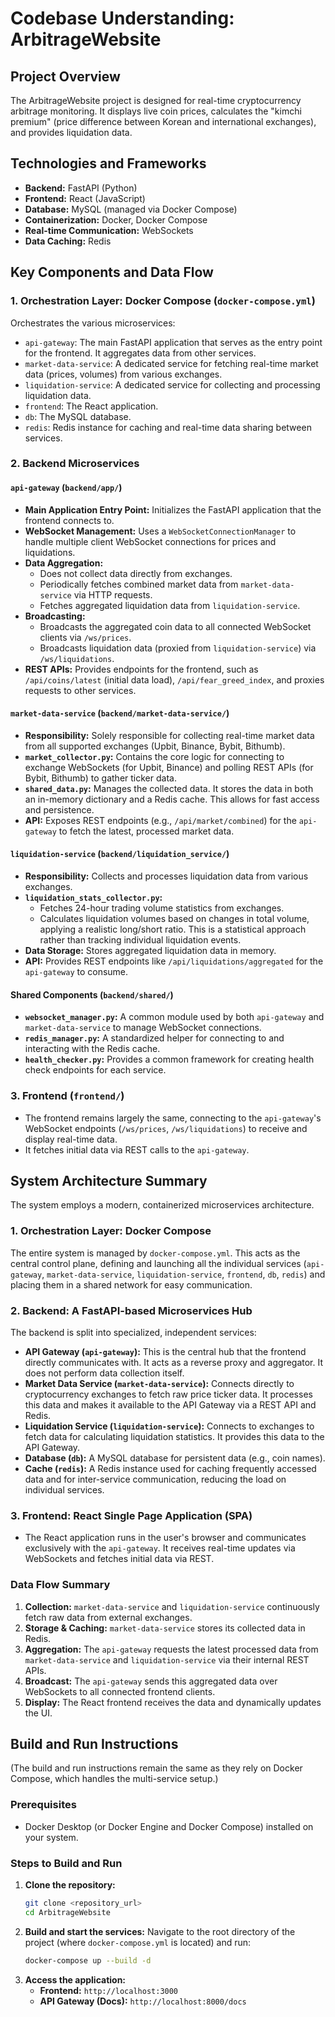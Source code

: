 # Codebase Understanding: ArbitrageWebsite

## Project Overview
The ArbitrageWebsite project is designed for real-time cryptocurrency arbitrage monitoring. It displays live coin prices, calculates the "kimchi premium" (price difference between Korean and international exchanges), and provides liquidation data.

## Technologies and Frameworks
*   **Backend:** FastAPI (Python)
*   **Frontend:** React (JavaScript)
*   **Database:** MySQL (managed via Docker Compose)
*   **Containerization:** Docker, Docker Compose
*   **Real-time Communication:** WebSockets
*   **Data Caching:** Redis

## Key Components and Data Flow

### 1. Orchestration Layer: Docker Compose (`docker-compose.yml`)
Orchestrates the various microservices:
*   `api-gateway`: The main FastAPI application that serves as the entry point for the frontend. It aggregates data from other services.
*   `market-data-service`: A dedicated service for fetching real-time market data (prices, volumes) from various exchanges.
*   `liquidation-service`: A dedicated service for collecting and processing liquidation data.
*   `frontend`: The React application.
*   `db`: The MySQL database.
*   `redis`: Redis instance for caching and real-time data sharing between services.

### 2. Backend Microservices

#### `api-gateway` (`backend/app/`)
*   **Main Application Entry Point:** Initializes the FastAPI application that the frontend connects to.
*   **WebSocket Management:** Uses a `WebSocketConnectionManager` to handle multiple client WebSocket connections for prices and liquidations.
*   **Data Aggregation:**
    *   Does not collect data directly from exchanges.
    *   Periodically fetches combined market data from `market-data-service` via HTTP requests.
    *   Fetches aggregated liquidation data from `liquidation-service`.
*   **Broadcasting:**
    *   Broadcasts the aggregated coin data to all connected WebSocket clients via `/ws/prices`.
    *   Broadcasts liquidation data (proxied from `liquidation-service`) via `/ws/liquidations`.
*   **REST APIs:** Provides endpoints for the frontend, such as `/api/coins/latest` (initial data load), `/api/fear_greed_index`, and proxies requests to other services.

#### `market-data-service` (`backend/market-data-service/`)
*   **Responsibility:** Solely responsible for collecting real-time market data from all supported exchanges (Upbit, Binance, Bybit, Bithumb).
*   **`market_collector.py`:** Contains the core logic for connecting to exchange WebSockets (for Upbit, Binance) and polling REST APIs (for Bybit, Bithumb) to gather ticker data.
*   **`shared_data.py`:** Manages the collected data. It stores the data in both an in-memory dictionary and a Redis cache. This allows for fast access and persistence.
*   **API:** Exposes REST endpoints (e.g., `/api/market/combined`) for the `api-gateway` to fetch the latest, processed market data.

#### `liquidation-service` (`backend/liquidation_service/`)
*   **Responsibility:** Collects and processes liquidation data from various exchanges.
*   **`liquidation_stats_collector.py`:**
    *   Fetches 24-hour trading volume statistics from exchanges.
    *   Calculates liquidation volumes based on changes in total volume, applying a realistic long/short ratio. This is a statistical approach rather than tracking individual liquidation events.
*   **Data Storage:** Stores aggregated liquidation data in memory.
*   **API:** Provides REST endpoints like `/api/liquidations/aggregated` for the `api-gateway` to consume.

#### Shared Components (`backend/shared/`)
*   **`websocket_manager.py`:** A common module used by both `api-gateway` and `market-data-service` to manage WebSocket connections.
*   **`redis_manager.py`:** A standardized helper for connecting to and interacting with the Redis cache.
*   **`health_checker.py`:** Provides a common framework for creating health check endpoints for each service.

### 3. Frontend (`frontend/`)
*   The frontend remains largely the same, connecting to the `api-gateway`'s WebSocket endpoints (`/ws/prices`, `/ws/liquidations`) to receive and display real-time data.
*   It fetches initial data via REST calls to the `api-gateway`.

## System Architecture Summary
The system employs a modern, containerized microservices architecture.

### 1. Orchestration Layer: Docker Compose
The entire system is managed by `docker-compose.yml`. This acts as the central control plane, defining and launching all the individual services (`api-gateway`, `market-data-service`, `liquidation-service`, `frontend`, `db`, `redis`) and placing them in a shared network for easy communication.

### 2. Backend: A FastAPI-based Microservices Hub
The backend is split into specialized, independent services:

*   **API Gateway (`api-gateway`):** This is the central hub that the frontend directly communicates with. It acts as a reverse proxy and aggregator. It does not perform data collection itself.
*   **Market Data Service (`market-data-service`):** Connects directly to cryptocurrency exchanges to fetch raw price ticker data. It processes this data and makes it available to the API Gateway via a REST API and Redis.
*   **Liquidation Service (`liquidation-service`):** Connects to exchanges to fetch data for calculating liquidation statistics. It provides this data to the API Gateway.
*   **Database (`db`):** A MySQL database for persistent data (e.g., coin names).
*   **Cache (`redis`):** A Redis instance used for caching frequently accessed data and for inter-service communication, reducing the load on individual services.

### 3. Frontend: React Single Page Application (SPA)
*   The React application runs in the user's browser and communicates exclusively with the `api-gateway`. It receives real-time updates via WebSockets and fetches initial data via REST.

### Data Flow Summary
1.  **Collection:** `market-data-service` and `liquidation-service` continuously fetch raw data from external exchanges.
2.  **Storage & Caching:** `market-data-service` stores its collected data in Redis.
3.  **Aggregation:** The `api-gateway` requests the latest processed data from `market-data-service` and `liquidation-service` via their internal REST APIs.
4.  **Broadcast:** The `api-gateway` sends this aggregated data over WebSockets to all connected frontend clients.
5.  **Display:** The React frontend receives the data and dynamically updates the UI.

## Build and Run Instructions
(The build and run instructions remain the same as they rely on Docker Compose, which handles the multi-service setup.)

### Prerequisites
*   Docker Desktop (or Docker Engine and Docker Compose) installed on your system.

### Steps to Build and Run
1.  **Clone the repository:**
    ```bash
    git clone <repository_url>
    cd ArbitrageWebsite
    ```
2.  **Build and start the services:**
    Navigate to the root directory of the project (where `docker-compose.yml` is located) and run:
    ```bash
    docker-compose up --build -d
    ```
3.  **Access the application:**
    *   **Frontend:** `http://localhost:3000`
    *   **API Gateway (Docs):** `http://localhost:8000/docs`
